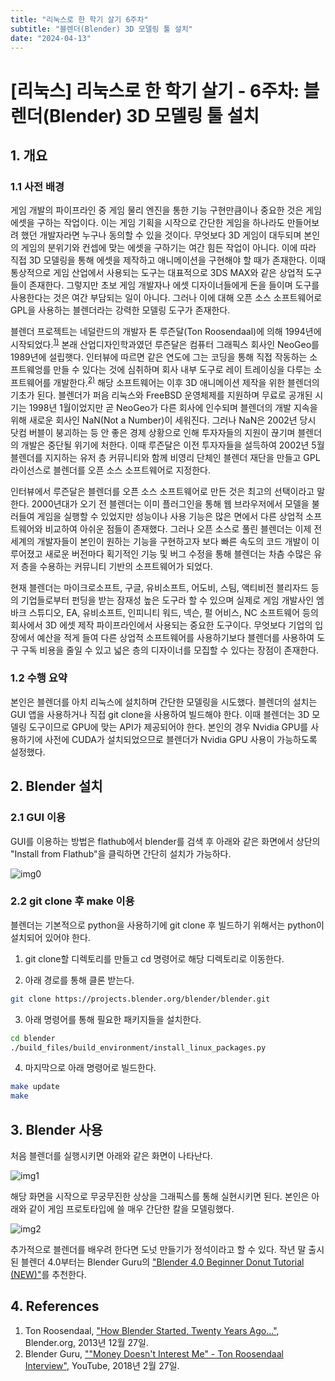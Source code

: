 ```yaml
---
title: "리눅스로 한 학기 살기 6주차"
subtitle: "블렌더(Blender) 3D 모델링 툴 설치"
date: "2024-04-13"
---
```


# [리눅스] 리눅스로 한 학기 살기 - 6주차: 블렌더(Blender) 3D 모델링 툴 설치

## 1. 개요

### 1.1 사전 배경

게임 개발의 파이프라인 중 게임 물리 엔진을 통한 기능 구현만큼이나 중요한 것은 게임 에셋을 구하는 작업이다. 이는 게임 기획을 시작으로 간단한 게임을 하나라도 만들어보려 했던 개발자라면 누구나 동의할 수 있을 것이다. 무엇보다 3D 게임이 대두되며 본인의 게임의 분위기와 컨셉에 맞는 에셋을 구하기는 여간 힘든 작업이 아니다. 이에 따라 직접 3D 모델링을 통해 에셋을 제작하고 애니메이션을 구현해야 할 때가 존재한다. 이때 통상적으로 게임 산업에서 사용되는 도구는 대표적으로 3DS MAX와 같은 상업적 도구들이 존재한다. 그렇지만 초보 게임 개발자나 에셋 디자이너들에게 돈을 들이며 도구를 사용한다는 것은 여간 부담되는 일이 아니다. 그러나 이에 대해 오픈 소스 소프트웨어로 GPL을 사용하는 블렌더라는 강력한 모델링 도구가 존재한다.

블렌더 프로젝트는 네덜란드의 개발자 톤 루즌달(Ton Roosendaal)에 의해 1994년에 시작되었다.<sup>[1)](#ref1)</sup> 본래 산업디자인학과였던 루즌달은 컴퓨터 그래픽스 회사인 NeoGeo를 1989년에 설립햇다. 인터뷰에 따르면 같은 연도에 그는 코딩을 통해 직접 작동하는 소프트웨엉를 만들 수 있다는 것에 심취하며 회사 내부 도구로 레이 트레이싱을 다루는 소프트웨어를 개발한다.<sup>[2)](#ref2)</sup> 해당 소프트웨어는 이후 3D 애니메이션 제작을 위한 블렌더의 기초가 된다. 블렌더가 퍼음 리눅스와 FreeBSD 운영체제를 지원하며 무료로 공개된 시기는 1998년 1월이었지만 곧 NeoGeo가 다른 회사에 인수되며 블렌더의 개발 지속을 위해 새로운 회사인 NaN(Not a Number)이 세워진다. 그러나 NaN은 2002년 당시 닷컴 버블이 붕괴하는 등 안 좋은 경제 상황으로 인해 투자자들의 지원이 끊기며 블렌더의 개발은 중단될 위기에 처한다. 이때 루즌달은 이전 투자자들을 설득하여 2002년 5월 블렌더를 지지하는 유저 층 커뮤니티와 함께 비영리 단체인 블렌더 재단을 만들고 GPL 라이선스로 블렌더를 오픈 소스 소프트웨어로 지정한다.

인터뷰에서 루즌달은 블렌더를 오픈 소스 소프트웨어로 만든 것은 최고의 선택이라고 말한다. 2000년대가 오기 전 블렌더는 이미 플러그인을 통해 웹 브라우저에서 모델을 불러들여 게임을 실행할 수 있었지만 성능이나 사용 기능은 많은 면에서 다른 상업적 소프트웨어와 비교하여 아쉬운 점들이 존재했다. 그러나 오픈 소스로 풀린 블렌더는 이제 전 세계의 개발자들이 본인이 원하는 기능을 구현하고자 보다 빠른 속도의 코드 개발이 이루어졌고 새로운 버전마다 획기적인 기능 및 버그 수정을 통해 블렌더는 차츰 수많은 유저 층을 수용하는 커뮤니티 기반의 소프트웨어가 되었다.

현재 블렌더는 마이크로소프트, 구글, 유비소프트, 어도비, 스팀, 액티비전 블리자드 등의 기업들로부터 펀딩을 받는 잠재성 높은 도구라 할 수 있으며 실제로 게임 개발사인 엠바크 스튜디오, EA, 유비소프트, 인피니티 워드, 넥슨, 펄 어비스, NC 소프트웨어 등의 회사에서 3D 에셋 제작 파이프라인에서 사용되는 중요한 도구이다. 무엇보다 기업의 입장에서 예산을 적게 들여 다른 상업적 소프트웨어를 사용하기보다 블렌더를 사용하여 도구 구독 비용을 줄일 수 있고 넓은 층의 디자이너를 모집할 수 있다는 장점이 존재한다.

### 1.2 수행 요약

본인은 블렌더를 아치 리눅스에 설치하며 간단한 모델링을 시도했다. 블렌더의 설치는 GUI 앱을 사용하거나 직접 git clone을 사용하여 빌드해야 한다. 이때 블렌더는 3D 모델링 도구이므로 GPU에 맞는 API가 제공되어야 한다. 본인의 경우 Nvidia GPU를 사용하기에 사전에 CUDA가 설치되었으므로 블렌더가 Nvidia GPU 사용이 가능하도록 설정했다.

## 2. Blender 설치

### 2.1 GUI 이용

GUI를 이용하는 방법은 flathub에서 blender를 검색 후 아래와 같은 화면에서 상단의 "Install from Flathub"을 클릭하면 간단히 설치가 가능하다.

![img0](/images/linux/20240413/img0.png)

### 2.2 git clone 후 make 이용

블렌더는 기본적으로 python을 사용하기에 git clone 후 빌드하기 위해서는 python이 설치되어 있어야 한다.

1. git clone할 디렉토리를 만들고 cd 명령어로 해당 디렉토리로 이동한다.

2. 아래 경로를 통해 클론 받는다.

```bash
git clone https://projects.blender.org/blender/blender.git
```

3. 아래 명령어를 통해 필요한 패키지들을 설치한다.

```bash
cd blender
./build_files/build_environment/install_linux_packages.py
```

4. 마지막으로 아래 명령어로 빌드한다.

```bash
make update
make
```

## 3. Blender 사용

처음 블렌더를 실행시키면 아래와 같은 화면이 나타난다.

![img1](/images/linux/20240413/img1.png)

해당 화면을 시작으로 무궁무진한 상상을 그래픽스를 통해 실현시키면 된다. 본인은 아래와 같이 게임 프로토타입에 쓸 매우 간단한 칼을 모델링했다.

![img2](/images/linux/20240413/img2.png)

추가적으로 블렌더를 배우려 한다면 도넛 만들기가 정석이라고 할 수 있다. 작년 말 출시된 블렌더 4.0부터는 Blender Guru의 ["Blender 4.0 Beginner Donut Tutorial (NEW)"](https://www.youtube.com/playlist?list=PLjEaoINr3zgEPv5y--4MKpciLaoQYZB1Z)를 추천한다.

## 4. References

<a id="ref1"></a>
1. Ton Roosendaal, ["How Blender Started, Twenty Years Ago..."](https://code.blender.org/2013/12/how-blender-started-twenty-years-ago/), Blender.org, 2013년 12월 27일.
<a id="ref2"></a>
2. Blender Guru, [""Money Doesn't Interest Me" - Ton Roosendaal Interview"](https://www.youtube.com/watch?v=qJEWOTZnFeg), YouTube, 2018년 2월 27일.

